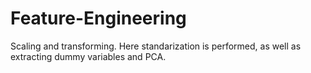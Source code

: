 # Feature-Engineering
Scaling and transforming.
Here standarization is performed, as well as extracting dummy variables and PCA.
